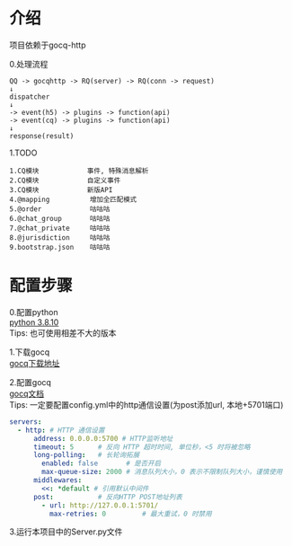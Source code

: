 # 介绍
项目依赖于gocq-http  

0.处理流程
```text
QQ -> gocqhttp -> RQ(server) -> RQ(conn -> request)
↓
dispatcher
↓
-> event(h5) -> plugins -> function(api)
-> event(cq) -> plugins -> function(api)
↓
response(result)
```

1.TODO
```text
1.CQ模块            事件, 特殊消息解析
2.CQ模块            自定义事件
3.CQ模块            新版API
4.@mapping          增加全匹配模式
5.@order            咕咕咕
6.@chat_group       咕咕咕
7.@chat_private     咕咕咕
8.@jurisdiction     咕咕咕
9.bootstrap.json    咕咕咕
```


# 配置步骤
0.配置python  
[python 3.8.10](https://www.python.org/)  
Tips: 也可使用相差不大的版本

1.下载gocq  
[gocq下载地址](https://github.com/Mrs4s/go-cqhttp/releases)

2.配置gocq  
[gocq文档](https://docs.go-cqhttp.org/guide/quick_start.html#%E5%9F%BA%E7%A1%80%E6%95%99%E7%A8%8B)  
Tips: 一定要配置config.yml中的http通信设置(为post添加url, 本地+5701端口)
```yaml
servers:
  - http: # HTTP 通信设置
      address: 0.0.0.0:5700 # HTTP监听地址
      timeout: 5      # 反向 HTTP 超时时间, 单位秒，<5 时将被忽略
      long-polling:   # 长轮询拓展
        enabled: false       # 是否开启
        max-queue-size: 2000 # 消息队列大小，0 表示不限制队列大小，谨慎使用
      middlewares:
        <<: *default # 引用默认中间件
      post:           # 反向HTTP POST地址列表
        - url: http://127.0.0.1:5701/
          max-retries: 0         # 最大重试，0 时禁用
```

3.运行本项目中的Server.py文件


